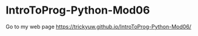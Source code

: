 # IntroToProg-Python-Mod06

Go to my web page https://trickyuw.github.io/IntroToProg-Python-Mod06/ 
